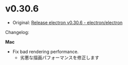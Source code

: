 # v0.30.6

- Original: [Release electron v0.30.6 - electron/electron](https://github.com/electron/electron/releases/tag/v0.30.6)

Changelog:

**Mac**

- Fix bad rendering performance.
  - 劣悪な描画パフォーマンスを修正します
